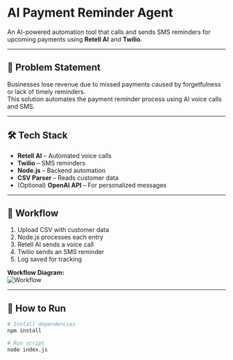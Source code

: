 # AI Payment Reminder Agent

An AI-powered automation tool that calls and sends SMS reminders for upcoming payments using **Retell AI** and **Twilio**.

---

## 📌 Problem Statement
Businesses lose revenue due to missed payments caused by forgetfulness or lack of timely reminders.  
This solution automates the payment reminder process using AI voice calls and SMS.

---

## 🛠 Tech Stack
- **Retell AI** – Automated voice calls
- **Twilio** – SMS reminders
- **Node.js** – Backend automation
- **CSV Parser** – Reads customer data
- (Optional) **OpenAI API** – For personalized messages

---

## 🔄 Workflow
1. Upload CSV with customer data  
2. Node.js processes each entry  
3. Retell AI sends a voice call  
4. Twilio sends an SMS reminder  
5. Log saved for tracking

**Workflow Diagram:**  
![Workflow](docs/workflow.png)

---

## 🚀 How to Run
```bash
# Install dependencies
npm install

# Run script
node index.js
